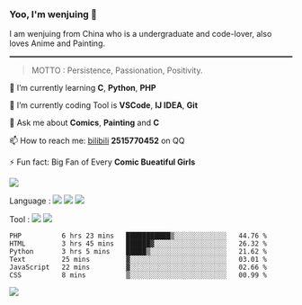 ### Yoo, I'm wenjuing 👋

I am wenjuing from China who is a undergraduate and code-lover, also loves Anime and Painting.
<hr style="border:1px solid grey"/>

> MOTTO : Persistence, Passionation, Positivity.

🌱 I’m currently learning **C**, **Python**, **PHP**

🔭 I’m currently coding Tool is **VSCode**, **IJ IDEA**, **Git**

💬 Ask me about **Comics**, **Painting** and **C**

📫 How to reach me: [bilibili](https://space.bilibili.com/359881460) **2515770452** on QQ

⚡ Fun fact: Big Fan of Every **Comic Bueatiful Girls**

![](https://github-readme-stats.vercel.app/api?username=wenjuing&theme=vue-dark)

Language : ![](https://img.shields.io/badge/Code-C-informational?style=flat&logo=C&logoColor=white&color=a8b9cc)
![](https://img.shields.io/badge/Code-Python-informational?style=flat&logo=Python&logoColor=white&color=3776ab)
![](https://img.shields.io/badge/Code-PHP-informational?style=flat&logo=php&logoColor=white&color=777bb4)

Tool : ![](https://img.shields.io/badge/Editor-VScode-informational?style=flat&logo=Visual–Studio–Code&logoColor=white&color=007acc)
![](https://img.shields.io/badge/Editor-IntelliJIDEA-informational?style=flat&logo=<LOGO_NAME>&logoColor=white&color=000000)

<!--START_SECTION:waka-->

```text
PHP          6 hrs 23 mins   ███████████▒░░░░░░░░░░░░░   44.76 %
HTML         3 hrs 45 mins   ██████▓░░░░░░░░░░░░░░░░░░   26.32 %
Python       3 hrs 5 mins    █████▒░░░░░░░░░░░░░░░░░░░   21.62 %
Text         25 mins         ▓░░░░░░░░░░░░░░░░░░░░░░░░   03.01 %
JavaScript   22 mins         ▓░░░░░░░░░░░░░░░░░░░░░░░░   02.66 %
CSS          8 mins          ▒░░░░░░░░░░░░░░░░░░░░░░░░   00.99 %
```

<!--END_SECTION:waka-->

![](https://visitor-badge.glitch.me/badge?page_id=wenjuing.readme)

